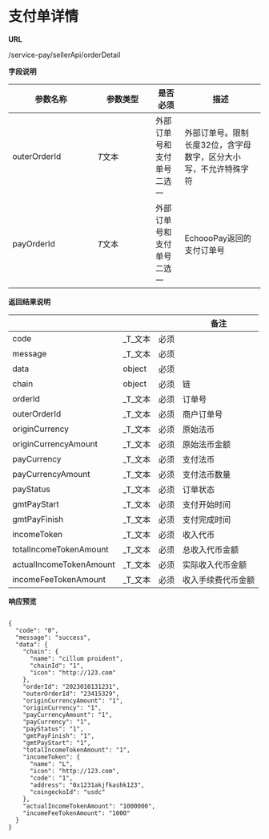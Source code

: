 # 支付单详情

**URL**

/service-pay/sellerApi/orderDetail

**字段说明**

<table><thead><tr><th width="154">参数名称</th><th width="100">参数类型</th><th>是否必须</th><th>描述</th></tr></thead><tbody><tr><td>outerOrderId</td><td><em>T</em>文本</td><td>外部订单号和支付单号二选一</td><td>外部订单号。限制长度32位，含字母数字，区分大小写，不允许特殊字符</td></tr><tr><td>payOrderId</td><td><em>T</em>文本</td><td>外部订单号和支付单号二选一</td><td>EchoooPay返回的支付订单号</td></tr></tbody></table>



**返回结果说明**

|                         |        |    | 备注        |
| ----------------------- | ------ | -- | --------- |
| code                    | _T_文本  | 必须 |           |
| message                 | _T_文本  | 必须 |           |
| data                    | object | 必须 |           |
| chain                   | object | 必须 | 链         |
| orderId                 | _T_文本  | 必须 | 订单号       |
| outerOrderId            | _T_文本  | 必须 | 商户订单号     |
| originCurrency          | _T_文本  | 必须 | 原始法币      |
| originCurrencyAmount    | _T_文本  | 必须 | 原始法币金额    |
| payCurrency             | _T_文本  | 必须 | 支付法币      |
| payCurrencyAmount       | _T_文本  | 必须 | 支付法币数量    |
| payStatus               | _T_文本  | 必须 | 订单状态      |
| gmtPayStart             | _T_文本  | 必须 | 支付开始时间    |
| gmtPayFinish            | _T_文本  | 必须 | 支付完成时间    |
| incomeToken             | _T_文本  | 必须 | 收入代币      |
| totalIncomeTokenAmount  | _T_文本  | 必须 | 总收入代币金额   |
| actualIncomeTokenAmount | _T_文本  | 必须 | 实际收入代币金额  |
| incomeFeeTokenAmount    | _T_文本  | 必须 | 收入手续费代币金额 |



**响应预览**

```

{
  "code": "0",
  "message": "success",
  "data": {
    "chain": {
      "name": "cillum proident",
      "chainId": "1",
      "icon": "http://123.com"
    },
    "orderId": "2023010131231",
    "outerOrderId": "23415329",
    "originCurrencyAmount": "1",
    "originCurrency": "1",
    "payCurrencyAmount": "1",
    "payCurrency": "1",
    "payStatus": "1",
    "gmtPayFinish": "1",
    "gmtPayStart": "1",
    "totalIncomeTokenAmount": "1",
    "incomeToken": {
      "name": "L",
      "icon": "http://123.com",
      "code": "1",
      "address": "0x1231akjfkashk123",
      "coingeckoId": "usdc"
    },
    "actualIncomeTokenAmount": "1000000",
    "incomeFeeTokenAmount": "1000"
  }
}
```

